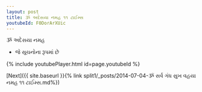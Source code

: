 ```yaml
---
layout: post
title: ૐ અદેસયા નમહ ૧૧ ટાઈમ્સ
youtubeId: F0DorArXUic
---
```

 
 
 ૐ અદેસયા નમહ  
 
 -  જે સૂચનોના રૂપમાં છે 
 
  
 
  
 
 
 
 
 
 


{% include youtubePlayer.html id=page.youtubeId %}
 
[Next]({{ site.baseurl }}{% link  split1/_posts/2014-07-04-ૐ સર્વ ગંધ સુખ વહયા નમહ ૧૧ ટાઈમ્સ.md%})
 
